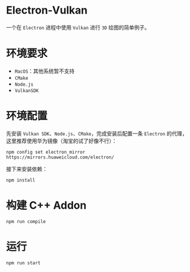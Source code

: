 # Electron-Vulkan

一个在 `Electron` 进程中使用 `Vulkan` 进行 `3D` 绘图的简单例子。

# 环境要求

* `MacOS`：其他系统暂不支持
* `CMake`
* `Node.js`
* `VulkanSDK`

# 环境配置

先安装 `Vulkan SDK`、`Node.js`、`CMake`，完成安装后配置一条 `Electron` 的代理，这里推荐使用华为镜像（淘宝的试了好像不行）：

```shell
npm config set electron_mirror https://mirrors.huaweicloud.com/electron/
```

接下来安装依赖：

```shell
npm install
```

# 构建 C++ Addon

```shell
npm run compile
```

# 运行

```shell
npm run start
```
